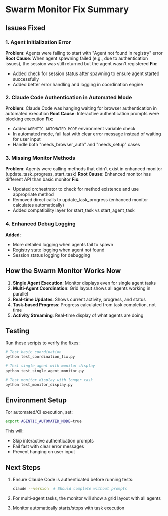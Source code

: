 # Swarm Monitor Fix Summary

## Issues Fixed

### 1. Agent Initialization Error
**Problem**: Agents were failing to start with "Agent not found in registry" error
**Root Cause**: When agent spawning failed (e.g., due to authentication issues), the session was still returned but the agent wasn't registered
**Fix**: 
- Added check for session status after spawning to ensure agent started successfully
- Added better error handling and logging in coordination engine

### 2. Claude Code Authentication in Automated Mode
**Problem**: Claude Code was hanging waiting for browser authentication in automated execution
**Root Cause**: Interactive authentication prompts were blocking execution
**Fix**:
- Added `AGENTIC_AUTOMATED_MODE` environment variable check
- In automated mode, fail fast with clear error message instead of waiting for user input
- Handle both "needs_browser_auth" and "needs_setup" cases

### 3. Missing Monitor Methods
**Problem**: Agents were calling methods that didn't exist in enhanced monitor (update_task_progress, start_task)
**Root Cause**: Enhanced monitor has different API than basic monitor
**Fix**:
- Updated orchestrator to check for method existence and use appropriate method
- Removed direct calls to update_task_progress (enhanced monitor calculates automatically)
- Added compatibility layer for start_task vs start_agent_task

### 4. Enhanced Debug Logging
**Added**:
- More detailed logging when agents fail to spawn
- Registry state logging when agent not found
- Session status logging for debugging

## How the Swarm Monitor Works Now

1. **Single Agent Execution**: Monitor displays even for single agent tasks
2. **Multi-Agent Coordination**: Grid layout shows all agents working in parallel
3. **Real-time Updates**: Shows current activity, progress, and status
4. **Task-based Progress**: Progress calculated from task completion, not time
5. **Activity Streaming**: Real-time display of what agents are doing

## Testing

Run these scripts to verify the fixes:

```bash
# Test basic coordination
python test_coordination_fix.py

# Test single agent with monitor display
python test_single_agent_monitor.py

# Test monitor display with longer task
python test_monitor_display.py
```

## Environment Setup

For automated/CI execution, set:
```bash
export AGENTIC_AUTOMATED_MODE=true
```

This will:
- Skip interactive authentication prompts
- Fail fast with clear error messages
- Prevent hanging on user input

## Next Steps

1. Ensure Claude Code is authenticated before running tests:
   ```bash
   claude --version  # Should complete without prompts
   ```

2. For multi-agent tasks, the monitor will show a grid layout with all agents

3. Monitor automatically starts/stops with task execution